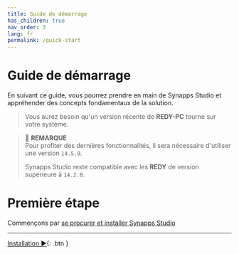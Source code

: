 ```yaml
---
title: Guide de démarrage
has_children: true
nav_order: 3
lang: fr
permalink: /quick-start
---
```


# Guide de démarrage

En suivant ce guide, vous pourrez prendre en main de Synapps Studio et appréhender des concepts fondamentaux de la solution.

> Vous aurez besoin qu'un version récente de **REDY-PC** tourne sur votre système.

> 📌 **REMARQUE**<br>
> Pour profiter des dernières fonctionnalités, il sera nécessaire d'utiliser une version `14.5.0`.
>
> Synapps Studio reste compatible avec les **REDY** de version supérieure à `14.2.0`.

# Première étape
Commençons par [se procurer et installer Synapps Studio](./install)


--------------

[Installation ▶](./install){: .btn }
